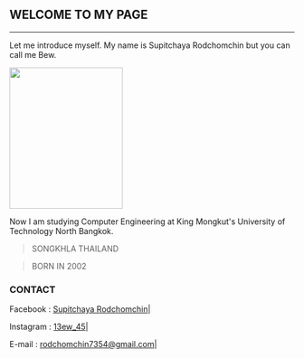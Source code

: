 ## __WELCOME TO MY PAGE__

---

Let me introduce myself. My name is Supitchaya Rodchomchin but you can call me Bew.

<img src = (https://user-images.githubusercontent.com/109605354/182649486-e1d993bd-cfb4-46cb-a29b-d446a06089ae.jpg) width = 200 height = 250 />

Now I am studying Computer Engineering at King Mongkut's University of Technology North Bangkok.




> SONGKHLA
> THAILAND

> BORN IN 2002





### __CONTACT__

Facebook : [Supitchaya Rodchomchin]|

Instagram : [13ew_45]|
 
E-mail : rodchomchin7354@gmail.com|

[Supitchaya Rodchomchin]: https://www.facebook.com/supitchaya.rodchomchin
[13ew_45]: https://www.instagram.com/13ew_45

